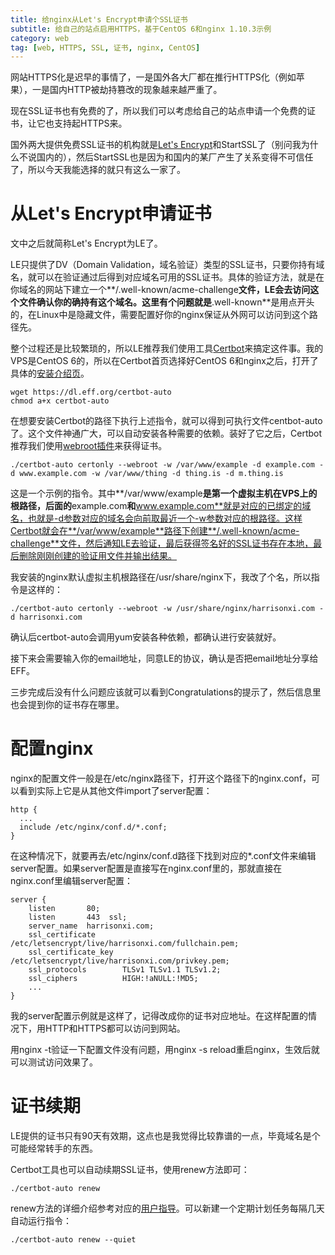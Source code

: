 ```yaml
---
title: 给nginx从Let's Encrypt申请个SSL证书
subtitle: 给自己的站点启用HTTPS，基于CentOS 6和nginx 1.10.3示例
category: web
tag: [web, HTTPS, SSL, 证书, nginx, CentOS]
---
```


网站HTTPS化是迟早的事情了，一是国外各大厂都在推行HTTPS化（例如苹果），一是国内HTTP被劫持篡改的现象越来越严重了。

现在SSL证书也有免费的了，所以我们可以考虑给自己的站点申请一个免费的证书，让它也支持起HTTPS来。

国外两大提供免费SSL证书的机构就是[Let's Encrypt](https://letsencrypt.org/)和StartSSL了（别问我为什么不说国内的），然后StartSSL也是因为和国内的某厂产生了关系变得不可信任了，所以今天我能选择的就只有这么一家了。

<!--more-->

# 从Let's Encrypt申请证书

文中之后就简称Let's Encrypt为LE了。

LE只提供了DV（Domain Validation，域名验证）类型的SSL证书，只要你持有域名，就可以在验证通过后得到对应域名可用的SSL证书。具体的验证方法，就是在你域名的网站下建立一个**/.well-known/acme-challenge**文件，LE会去访问这个文件确认你的确持有这个域名。这里有个问题就是**.well-known**是用点开头的，在Linux中是隐藏文件，需要配置好你的nginx保证从外网可以访问到这个路径先。

整个过程还是比较繁琐的，所以LE推荐我们使用工具[Certbot](https://certbot.eff.org/)来搞定这件事。我的VPS是CentOS 6的，所以在Certbot首页选择好CentOS 6和nginx之后，打开了具体的[安装介绍页](https://certbot.eff.org/#centos6-nginx)。

```shell
wget https://dl.eff.org/certbot-auto
chmod a+x certbot-auto
```

在想要安装Certbot的路径下执行上述指令，就可以得到可执行文件centbot-auto了。这个文件神通广大，可以自动安装各种需要的依赖。装好了它之后，Certbot推荐我们使用[webroot插件](https://certbot.eff.org/docs/using.html#webroot)来获得证书。

```shell
./certbot-auto certonly --webroot -w /var/www/example -d example.com -d www.example.com -w /var/www/thing -d thing.is -d m.thing.is
```

这是一个示例的指令。其中**/var/www/example**是第一个虚拟主机在VPS上的根路径，后面的**example.com**和**www.example.com**就是对应的已绑定的域名，也就是-d参数对应的域名会向前取最近一个-w参数对应的根路径。这样Certbot就会在**/var/www/example**路径下创建**/.well-known/acme-challenge**文件，然后通知LE去验证，最后获得签名好的SSL证书存在本地，最后删除刚刚创建的验证用文件并输出结果。

我安装的nginx默认虚拟主机根路径在/usr/share/nginx下，我改了个名，所以指令是这样的：

```shell
./certbot-auto certonly --webroot -w /usr/share/nginx/harrisonxi.com -d harrisonxi.com
```

确认后certbot-auto会调用yum安装各种依赖，都确认进行安装就好。

接下来会需要输入你的email地址，同意LE的协议，确认是否把email地址分享给EFF。

三步完成后没有什么问题应该就可以看到Congratulations的提示了，然后信息里也会提到你的证书存在哪里。

# 配置nginx

nginx的配置文件一般是在/etc/nginx路径下，打开这个路径下的nginx.conf，可以看到实际上它是从其他文件import了server配置：

```nginx
http {
  ...
  include /etc/nginx/conf.d/*.conf;
}
```

在这种情况下，就要再去/etc/nginx/conf.d路径下找到对应的*.conf文件来编辑server配置。如果server配置是直接写在nginx.conf里的，那就直接在nginx.conf里编辑server配置：

```nginx
server {
    listen       80;
    listen       443  ssl;
    server_name  harrisonxi.com;
    ssl_certificate      /etc/letsencrypt/live/harrisonxi.com/fullchain.pem;
    ssl_certificate_key  /etc/letsencrypt/live/harrisonxi.com/privkey.pem;
    ssl_protocols        TLSv1 TLSv1.1 TLSv1.2;
    ssl_ciphers          HIGH:!aNULL:!MD5;
    ...
}
```

我的server配置示例就是这样了，记得改成你的证书对应地址。在这样配置的情况下，用HTTP和HTTPS都可以访问到网站。

用nginx -t验证一下配置文件没有问题，用nginx -s reload重启nginx，生效后就可以测试访问效果了。

# 证书续期

LE提供的证书只有90天有效期，这点也是我觉得比较靠谱的一点，毕竟域名是个可能经常转手的东西。

Certbot工具也可以自动续期SSL证书，使用renew方法即可：

```shell
./certbot-auto renew
```

renew方法的详细介绍参考对应的[用户指导](https://certbot.eff.org/docs/using.html#renewal)。可以新建一个定期计划任务每隔几天自动运行指令：

```shell
./certbot-auto renew --quiet
```
